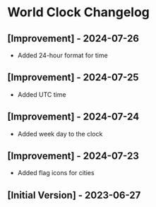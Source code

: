 # World Clock Changelog

## [Improvement] - 2024-07-26
- Added 24-hour format for time

## [Improvement] - 2024-07-25
- Added UTC time

## [Improvement] - 2024-07-24
- Added week day to the clock

## [Improvement] - 2024-07-23
- Added flag icons for cities

## [Initial Version] - 2023-06-27
